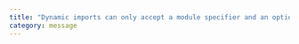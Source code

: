 ```yaml
---
title: "Dynamic imports can only accept a module specifier and an optional assertion as arguments"
category: message
---
```

